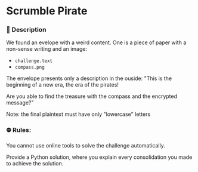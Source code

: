 # Scrumble Pirate

### 📄 Description
We found an evelope with a weird content. One is a piece of paper 
with a non-sense writing and an image:
- `challenge.text`
- `compass.png`

The envelope presents only a description in the ouside:
"This is the beginning of a new era, the era of the pirates!

Are you able to find the treasure with the compass and the encrypted message?"

Note: the final plaintext must have only "lowercase" letters

### ⛔ Rules: 
You cannot use online tools to solve the challenge automatically.

Provide a Python solution, where you explain every consolidation you made to achieve the solution. 

